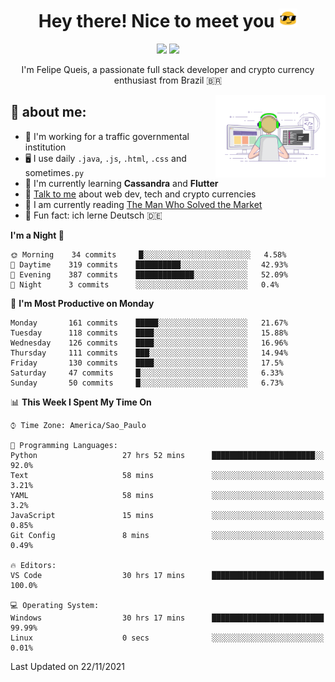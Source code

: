 
<h1 align="center">Hey there! Nice to meet you <img src="assets/sunglasses.gif" width="30"/></h1>

<p align="center">
  <a href="https://www.linkedin.com/in/fqueis"><img src="https://img.shields.io/badge/-LinkedIn-blue?style=flat&logo=Linkedin&logoColor=white" /></a>
  <a href="mailto:fqueis@gmail.com"><img src="https://img.shields.io/badge/-Gmail-c14438?style=flat&logo=Gmail&logoColor=white" /></a>
</p>

<p align="center">I'm Felipe Queis, a passionate full stack developer and crypto currency enthusiast from Brazil 🇧🇷</p>

<img width="35%" align="right" alt="fqueis" src="assets/profile.gif" /></p>

## 🤵 about me:

- 🏢 I'm working for a traffic governmental institution
- 🖥️ I use daily `.java`, `.js`, `.html`, `.css` and sometimes`.py`
- 🌱 I'm currently learning **Cassandra** and **Flutter**
- 💬 [Talk to me](https://github.com/fqueis/fqueis/discussions) about web dev, tech and crypto currencies
- 📖 I am currently reading [The Man Who Solved the Market](https://amzn.com/073521798X)
- 💭 Fun fact: ich lerne Deutsch 🇩🇪

<!--START_SECTION:waka-->
**I'm a Night 🦉** 

```text
🌞 Morning    34 commits     █░░░░░░░░░░░░░░░░░░░░░░░░   4.58% 
🌆 Daytime    319 commits    ██████████░░░░░░░░░░░░░░░   42.93% 
🌃 Evening    387 commits    █████████████░░░░░░░░░░░░   52.09% 
🌙 Night      3 commits      ░░░░░░░░░░░░░░░░░░░░░░░░░   0.4%

```
📅 **I'm Most Productive on Monday** 

```text
Monday       161 commits    █████░░░░░░░░░░░░░░░░░░░░   21.67% 
Tuesday      118 commits    ████░░░░░░░░░░░░░░░░░░░░░   15.88% 
Wednesday    126 commits    ████░░░░░░░░░░░░░░░░░░░░░   16.96% 
Thursday     111 commits    ███░░░░░░░░░░░░░░░░░░░░░░   14.94% 
Friday       130 commits    ████░░░░░░░░░░░░░░░░░░░░░   17.5% 
Saturday     47 commits     █░░░░░░░░░░░░░░░░░░░░░░░░   6.33% 
Sunday       50 commits     █░░░░░░░░░░░░░░░░░░░░░░░░   6.73%

```


📊 **This Week I Spent My Time On** 

```text
⌚︎ Time Zone: America/Sao_Paulo

💬 Programming Languages: 
Python                   27 hrs 52 mins      ███████████████████████░░   92.0% 
Text                     58 mins             ░░░░░░░░░░░░░░░░░░░░░░░░░   3.21% 
YAML                     58 mins             ░░░░░░░░░░░░░░░░░░░░░░░░░   3.2% 
JavaScript               15 mins             ░░░░░░░░░░░░░░░░░░░░░░░░░   0.85% 
Git Config               8 mins              ░░░░░░░░░░░░░░░░░░░░░░░░░   0.49%

🔥 Editors: 
VS Code                  30 hrs 17 mins      █████████████████████████   100.0%

💻 Operating System: 
Windows                  30 hrs 17 mins      █████████████████████████   99.99% 
Linux                    0 secs              ░░░░░░░░░░░░░░░░░░░░░░░░░   0.01%

```


 Last Updated on 22/11/2021
<!--END_SECTION:waka-->
